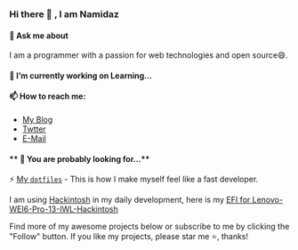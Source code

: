 ### Hi there 👋 , I am Namidaz

#### 💬 Ask me about 

I am a programmer with a passion for web technologies and open source😄.



####  🔭  I’m currently working on Learning...



#### 📫  How to reach me: 

- [My Blog](https://namidaz.github.io)
- [Twtter](https://twitter.com/namidzi)
- [E-Mail](mocky.cn@gmail.com)



#### ** 🤔 You are probably looking for...**

⚡ [My `dotfiles`](https://github.com/namidaz/dotfiles) - This is how I make myself feel like a fast developer.

I am using [Hackintosh](https://en.wikipedia.org/wiki/Hackintosh) in my daily development, here is my [EFI for Lenovo-WEI6-Pro-13-IWL-Hackintosh ](https://github.com/namidaz/Lenovo-WEI6-Pro-13-IWL-Hackintosh)



Find more of my awesome projects below or subscribe to me by clicking the "Follow" button. If you like my projects, please star me ⭐️, thanks! 



<!--
**Namidaz/Namidaz** is a ✨ _special_ ✨ repository because its `README.md` (this file) appears on your GitHub profile.

Here are some ideas to get you started:

- 🔭 I’m currently working on ...
- 🌱 I’m currently learning ...
- 👯 I’m looking to collaborate on ...
- 🤔 I’m looking for help with ...
- 💬 Ask me about ...
- 📫 How to reach me: ...
- 😄 Pronouns: ...
- ⚡ Fun fact: ...
-->
